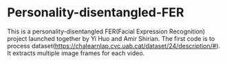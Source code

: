 # Personality-disentangled-FER
This is a personality-disentangled FER(Facial Expression Recognition) project launched together by Yi Huo and Amir Shirian.
The first code is to process dataset(https://chalearnlap.cvc.uab.cat/dataset/24/description/#). It extracts multiple image frames for each video.
